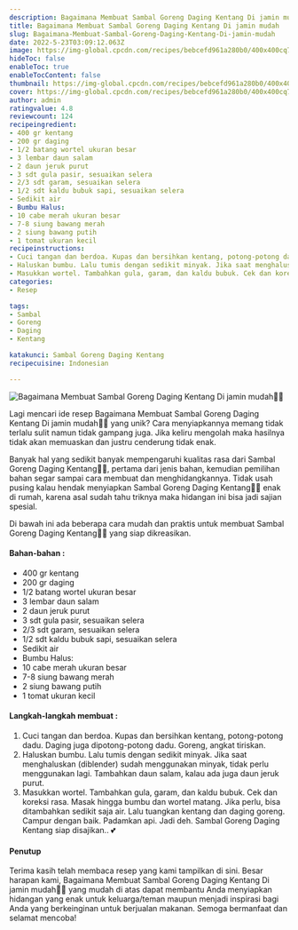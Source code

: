 ```yaml
---
description: Bagaimana Membuat Sambal Goreng Daging Kentang Di jamin mudah"
title: Bagaimana Membuat Sambal Goreng Daging Kentang Di jamin mudah
slug: Bagaimana-Membuat-Sambal-Goreng-Daging-Kentang-Di-jamin-mudah
date: 2022-5-23T03:09:12.063Z
image: https://img-global.cpcdn.com/recipes/bebcefd961a280b0/400x400cq70/photo.jpg
hideToc: false
enableToc: true
enableTocContent: false
thumbnail: https://img-global.cpcdn.com/recipes/bebcefd961a280b0/400x400cq70/photo.jpg
cover: https://img-global.cpcdn.com/recipes/bebcefd961a280b0/400x400cq70/photo.jpg
author: admin
ratingvalue: 4.8
reviewcount: 124
recipeingredient:
- 400 gr kentang
- 200 gr daging
- 1/2 batang wortel ukuran besar
- 3 lembar daun salam
- 2 daun jeruk purut
- 3 sdt gula pasir, sesuaikan selera
- 2/3 sdt garam, sesuaikan selera
- 1/2 sdt kaldu bubuk sapi, sesuaikan selera
- Sedikit air
- Bumbu Halus:
- 10 cabe merah ukuran besar
- 7-8 siung bawang merah
- 2 siung bawang putih
- 1 tomat ukuran kecil
recipeinstructions:
- Cuci tangan dan berdoa. Kupas dan bersihkan kentang, potong-potong dadu. Daging juga dipotong-potong dadu. Goreng, angkat tiriskan.
- Haluskan bumbu. Lalu tumis dengan sedikit minyak. Jika saat menghaluskan (diblender) sudah menggunakan minyak, tidak perlu menggunakan lagi. Tambahkan daun salam, kalau ada juga daun jeruk purut.
- Masukkan wortel. Tambahkan gula, garam, dan kaldu bubuk. Cek dan koreksi rasa. Masak hingga bumbu dan wortel matang. Jika perlu, bisa ditambahkan sedikit saja air. Lalu tuangkan kentang dan daging goreng. Campur dengan baik. Padamkan api. Jadi deh. Sambal Goreng Daging Kentang siap disajikan.. 💕
categories:
- Resep

tags:
- Sambal
- Goreng
- Daging
- Kentang

katakunci: Sambal Goreng Daging Kentang
recipecuisine: Indonesian

---
```


![Bagaimana Membuat Sambal Goreng Daging Kentang Di jamin mudah👩‍🍳](https://img-global.cpcdn.com/recipes/bebcefd961a280b0/400x400cq70/photo.jpg)

Lagi mencari ide resep Bagaimana Membuat Sambal Goreng Daging Kentang Di jamin mudah👩‍🍳 yang unik? Cara menyiapkannya memang tidak terlalu sulit namun tidak gampang juga. Jika keliru mengolah maka hasilnya tidak akan memuaskan dan justru cenderung tidak enak.

Banyak hal yang sedikit banyak mempengaruhi kualitas rasa dari Sambal Goreng Daging Kentang👩‍🍳, pertama dari jenis bahan, kemudian pemilihan bahan segar sampai cara membuat dan menghidangkannya. Tidak usah pusing kalau hendak menyiapkan Sambal Goreng Daging Kentang👩‍🍳 enak di rumah, karena asal sudah tahu triknya maka hidangan ini bisa jadi sajian spesial.

Di bawah ini ada beberapa cara mudah dan praktis untuk membuat Sambal Goreng Daging Kentang👩‍🍳 yang siap dikreasikan.

<!--inarticleads1-->

#### Bahan-bahan :

- 400 gr kentang
- 200 gr daging
- 1/2 batang wortel ukuran besar
- 3 lembar daun salam
- 2 daun jeruk purut
- 3 sdt gula pasir, sesuaikan selera
- 2/3 sdt garam, sesuaikan selera
- 1/2 sdt kaldu bubuk sapi, sesuaikan selera
- Sedikit air
- Bumbu Halus:
- 10 cabe merah ukuran besar
- 7-8 siung bawang merah
- 2 siung bawang putih
- 1 tomat ukuran kecil

<!--inarticleads2-->

#### Langkah-langkah membuat :

1. Cuci tangan dan berdoa. Kupas dan bersihkan kentang, potong-potong dadu. Daging juga dipotong-potong dadu. Goreng, angkat tiriskan.
1. Haluskan bumbu. Lalu tumis dengan sedikit minyak. Jika saat menghaluskan (diblender) sudah menggunakan minyak, tidak perlu menggunakan lagi. Tambahkan daun salam, kalau ada juga daun jeruk purut.
1. Masukkan wortel. Tambahkan gula, garam, dan kaldu bubuk. Cek dan koreksi rasa. Masak hingga bumbu dan wortel matang. Jika perlu, bisa ditambahkan sedikit saja air. Lalu tuangkan kentang dan daging goreng. Campur dengan baik. Padamkan api. Jadi deh. Sambal Goreng Daging Kentang siap disajikan.. 💕

#### Penutup

Terima kasih telah membaca resep yang kami tampilkan di sini. Besar harapan kami, Bagaimana Membuat Sambal Goreng Daging Kentang Di jamin mudah👩‍🍳 yang mudah di atas dapat membantu Anda menyiapkan hidangan yang enak untuk keluarga/teman maupun menjadi inspirasi bagi Anda yang berkeinginan untuk berjualan makanan. Semoga bermanfaat dan selamat mencoba!